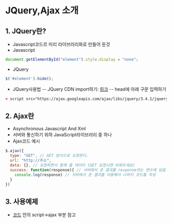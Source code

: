 # JQuery,Ajax 소개

## 1. JQuery란?
- Javascript코드르 미리 라이브러리화로 만들어 둔것
- Javascript
```jsx
document.getElementById("element").style.display = "none";
```
- JQuery
```jsx
$('#element').hide();
```
- JQuery사용법
-- JQuery CDN import하기: [링크](https://www.w3schools.com/jquery/jquery_get_started.asp)
-- head에 아래 구문 입력하기
```html
< script src="https://ajax.googleapis.com/ajax/libs/jquery/3.4.1/jquery.min.js"></script>
```

## 2. Ajax란
- Asynchronous Javascript And Xml
- 서버와 통신하기 위하 JavaScript라이브러리 중 하나
- Ajax코드 예시
```jsx
$.ajax({
  type: "GET", // GET 방식으로 요청한다.
  url: "http://주소",
  data: {}, // 요청하면서 함께 줄 데이터 (GET 요청시엔 비워두세요)
  success: function(response){ // 서버에서 준 결과를 response라는 변수에 담음
    console.log(response) // 서버에서 준 결과를 이용해서 나머지 코드를 작성
  }
})
```

## 3. 사용예제
- [코드](https://github.com/jmParkGit/Sparta_web-development/blob/main/homework/week2/homework_2.html) 안의 script->ajax 부분 참고
